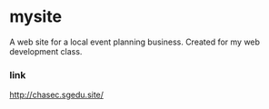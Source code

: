 # mysite
A web site for a local event planning business. Created for my web development class.
### link
http://chasec.sgedu.site/
